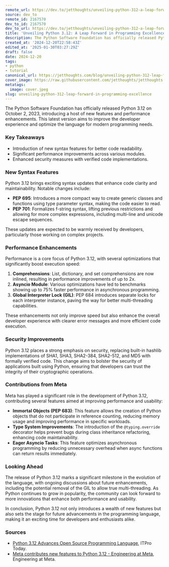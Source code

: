 ```yaml
---
remote_url: https://dev.to/jetthoughts/unveiling-python-312-a-leap-forward-in-programming-excellence-47bb
source: dev_to
remote_id: 2167570
dev_to_id: 2167570
dev_to_url: https://dev.to/jetthoughts/unveiling-python-312-a-leap-forward-in-programming-excellence-47bb
title: 'Unveiling Python 3.12: A Leap Forward in Programming Excellence'
description: The Python Software Foundation has officially released Python 3.12 on October 2, 2023, introducing a...
created_at: '2024-12-20T22:58:43Z'
edited_at: '2025-01-30T03:27:29Z'
draft: false
date: 2024-12-20
tags:
- python
- tutorial
canonical_url: https://jetthoughts.com/blog/unveiling-python-312-leap-forward-in-programming-excellence/
cover_image: https://raw.githubusercontent.com/jetthoughts/jetthoughts.github.io/master/content/blog/unveiling-python-312-leap-forward-in-programming-excellence/cover.jpeg
metatags:
  image: cover.jpeg
slug: unveiling-python-312-leap-forward-in-programming-excellence
---
```

The Python Software Foundation has officially released Python 3.12 on October 2, 2023, introducing a host of new features and performance enhancements. This latest version aims to improve the developer experience and optimize the language for modern programming needs.

### Key Takeaways

*   Introduction of new syntax features for better code readability.
*   Significant performance improvements across various modules.
*   Enhanced security measures with verified code implementations.

### New Syntax Features

Python 3.12 brings exciting syntax updates that enhance code clarity and maintainability. Notable changes include:

*   **PEP 695**: Introduces a more compact way to create generic classes and functions using type parameter syntax, making the code easier to read.
*   **PEP 701**: Formalizes f-string syntax, lifting previous restrictions and allowing for more complex expressions, including multi-line and unicode escape sequences.

These updates are expected to be warmly received by developers, particularly those working on complex projects.

### Performance Enhancements

Performance is a core focus of Python 3.12, with several optimizations that significantly boost execution speed:

1.  **Comprehensions**: List, dictionary, and set comprehensions are now inlined, resulting in performance improvements of up to 2x.
2.  **Asyncio Module**: Various optimizations have led to benchmarks showing up to 75% faster performance in asynchronous programming.
3.  **Global Interpreter Lock (GIL)**: PEP 684 introduces separate locks for each interpreter instance, paving the way for better multi-threading capabilities.

These enhancements not only improve speed but also enhance the overall developer experience with clearer error messages and more efficient code execution.

### Security Improvements

Python 3.12 places a strong emphasis on security, replacing built-in hashlib implementations of SHA1, SHA3, SHA2-384, SHA2-512, and MD5 with formally verified code. This change aims to bolster the security of applications built using Python, ensuring that developers can trust the integrity of their cryptographic operations.

### Contributions from Meta

Meta has played a significant role in the development of Python 3.12, contributing several features aimed at improving performance and usability:

*   **Immortal Objects (PEP 683)**: This feature allows the creation of Python objects that do not participate in reference counting, reducing memory usage and improving performance in specific workloads.
*   **Type System Improvements**: The introduction of the `@typing.override` decorator helps prevent bugs during class inheritance refactoring, enhancing code maintainability.
*   **Eager Asyncio Tasks**: This feature optimizes asynchronous programming by reducing unnecessary overhead when async functions can return results immediately.

### Looking Ahead

The release of Python 3.12 marks a significant milestone in the evolution of the language, with ongoing discussions about future enhancements, including the potential removal of the GIL to allow true multi-threading. As Python continues to grow in popularity, the community can look forward to more innovations that enhance both performance and usability.

In conclusion, Python 3.12 not only introduces a wealth of new features but also sets the stage for future advancements in the programming language, making it an exciting time for developers and enthusiasts alike.

### Sources

*   [Python 3.12 Advances Open Source Programming Language](https://www.itprotoday.com/python/python-3-12-advances-open-source-programming-language-with-new-features), ITPro Today.
*   [Meta contributes new features to Python 3.12 - Engineering at Meta](https://engineering.fb.com/2023/10/05/developer-tools/python-312-meta-new-features/), Engineering at Meta.
